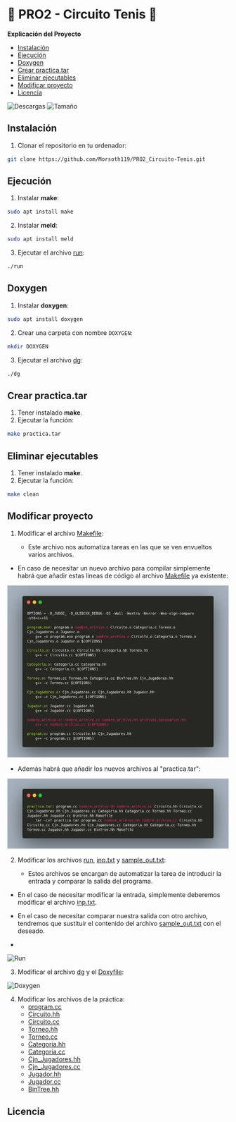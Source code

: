 # 🎾 PRO2 - Circuito Tenis 🎾

**Explicación del Proyecto**

* [Instalación](#instalacion)
* [Ejecución](#ejecucion)
* [Doxygen](#doxygen)
* [Crear practica.tar](#practica-tar)
* [Eliminar ejecutables](#clean)
* [Modificar proyecto](#modificar)
* [Licencia](#licencia)

![Descargas](https://img.shields.io/github/downloads/Morsoth119/PRO2_Circuito-Tenis/total)
![Tamaño](https://img.shields.io/github/repo-size/Morsoth119/PRO2_Circuito-Tenis)

<a id="instalacion"></a>

## Instalación
1. Clonar el repositorio en tu ordenador:
```sh
git clone https://github.com/Morsoth119/PRO2_Circuito-Tenis.git
```

<a id="ejecucion"></a>

## Ejecución
1. Instalar **make**:
```sh
sudo apt install make
```
2. Instalar **meld**:
```sh
sudo apt install meld
```
3. Ejecutar el archivo [run](run):
```sh
./run
```

<a id="doxygen"></a>

## Doxygen
1. Instalar **doxygen**:
```sh
sudo apt install doxygen
```
2. Crear una carpeta con nombre `DOXYGEN`:
```sh
mkdir DOXYGEN
```
3. Ejecutar el archivo [dg](dg):
```sh
./dg
```

<a id="practica-tar"></a>

## Crear practica.tar
1. Tener instalado **make**.
2. Ejecutar la función:
```sh
make practica.tar
```

<a id="clean"></a>

## Eliminar ejecutables
1. Tener instalado **make**.
2. Ejecutar la función:
```sh
make clean
```

<a id="modificar"></a>

## Modificar proyecto

1. Modificar el archivo [Makefile](Makefile):

    * Este archivo nos automatiza tareas en las que se ven envueltos varios archivos.
* En caso de necesitar un nuevo archivo para compilar simplemente habrá que añadir estas lineas de código al archivo [Makefile](Makefile) ya existente:

![Compilacion](img/compilacion.png) 

* Además habrá que añadir los nuevos archivos al "practica.tar":

![Practica](img/practica.png)

2. Modificar los archivos [run](run), [inp.txt](tests/inp.txt) y [sample_out.txt](tests/sample_out.txt):

    * Estos archivos se encargan de automatizar la tarea de introducir la entrada y comparar la salida del programa.

* En el caso de necesitar modificar la entrada, simplemente deberemos modificar el archivo [inp.txt](tests/inp.txt).

* En el caso de necesitar comparar nuestra salida con otro archivo, tendremos que sustituir el contenido del archivo [sample_out.txt](tests/sample_out.txt) con el deseado.

* 

![Run](img/run.pngs)

3. Modificar el archivo [dg](dg) y el [Doxyfile](Doxtfile):

![Doxygen](img/doxygen.pngs)

4. Modificar los archivos de la práctica:
    * [program.cc](program.cc)
    * [Circuito.hh](Circuito.hh)
    * [Circuito.cc](Circuito.cc)
    * [Torneo.hh](Torneo.hh)
    * [Torneo.cc](Torneo.cc)
    * [Categoria.hh](Categoria.hh)
    * [Categoria.cc](Categoria.cc)
    * [Cjn_Jugadores.hh](Cjn_Jugadores.hh)
    * [Cjn_Jugadores.cc](Cjn_Jugadores.cc)
    * [Jugador.hh](Jugador.hh)
    * [Jugador.cc](Jugador.cc)
    * [BinTree.hh](BinTree.hh)

<a id="licencia"></a>

## Licencia


